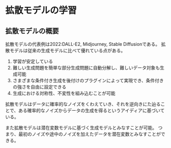 # 拡散モデルの学習

## 拡散モデルの概要
拡散モデルの代表例は2022:DALL-E2, Midjourney, Stable Diffusionである。
拡散モデルは従来の生成モデルに比べて優れている点がある。
1. 学習が安定している
2. 難しい生成問題を簡単な部分生成問題に自動分解し、難しいデータ対象も生成可能
3. さまざまな条件付き生成を後付けのプラグインによって実現でき、条件付きの強さを自由に設定できる
4. 生成における対称性、不変性を組み込むことが可能

拡散モデルはデータに確率的なノイズをくわえていき、それを逆向きにた辿ることで、ある確率的なノイズからデータの生成を得るというアイディアに基づいている。

また拡散モデルは潜在変数モデルに基づく生成モデルとみなすことが可能。
つまり、最初のノイズや途中のノイズを加えたデータを潜在変数とみなすことができる。